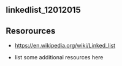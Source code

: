 ## linkedlist_12012015

## Resorources

*  https://en.wikipedia.org/wiki/Linked_list

*  list some additional resources here
